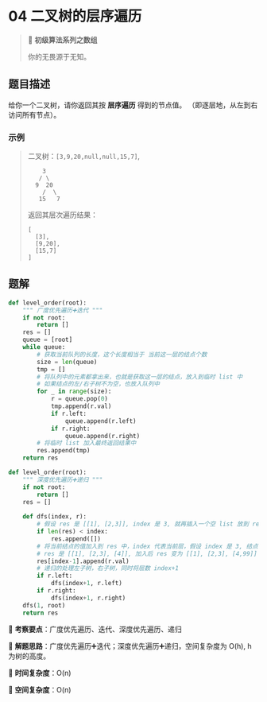 # 04 二叉树的层序遍历

> 🌈 **初级算法系列之数组**
>
> 你的无畏源于无知。

## 题目描述

给你一个二叉树，请你返回其按 **层序遍历** 得到的节点值。 （即逐层地，从左到右访问所有节点）。

### 示例

> 二叉树：`[3,9,20,null,null,15,7]`,
>
> ```shell
>     3
>    / \
>   9  20
>     /  \
>    15   7
> ```
>
> 返回其层次遍历结果：
>
> ```shell
> [
>   [3],
>   [9,20],
>   [15,7]
> ]
> ```

## 题解

```python
def level_order(root):
    """ 广度优先遍历➕迭代 """
    if not root:
        return []
    res = []
    queue = [root]
    while queue:
        # 获取当前队列的长度，这个长度相当于 当前这一层的结点个数
        size = len(queue)
        tmp = []
        # 将队列中的元素都拿出来，也就是获取这一层的结点，放入到临时 list 中
        # 如果结点的左/右子树不为空，也放入队列中
        for _ in range(size):
            r = queue.pop(0)
            tmp.append(r.val)
            if r.left:
                queue.append(r.left)
            if r.right:
                queue.append(r.right)
        # 将临时 list 加入最终返回结果中
        res.append(tmp)
    return res
```

```python
def level_order(root):
    """ 深度优先遍历➕递归 """
    if not root:
        return []
    res = []
    
    def dfs(index, r):
        # 假设 res 是 [[1], [2,3]], index 是 3, 就再插入一个空 list 放到 res 中
        if len(res) < index:
            res.append([])
        # 将当前结点的值加入到 res 中，index 代表当前层，假设 index 是 3, 结点值是 99
        # res 是 [[1], [2,3], [4]], 加入后 res 变为 [[1], [2,3], [4,99]]
        res[index-1].append(r.val)
        # 递归的处理左子树，右子树，同时将层数 index+1
        if r.left:
            dfs(index+1, r.left)
        if r.right:
            dfs(index+1, r.right)
    dfs(1, root)
    return res
```

🍥 **考察要点**：广度优先遍历、迭代、深度优先遍历、递归

🍬 **解题思路**：广度优先遍历➕迭代；深度优先遍历➕递归，空间复杂度为 O(h), h 为树的高度。

🍉 **时间复杂度**：O(n)

🍭 **空间复杂度**：O(n)
